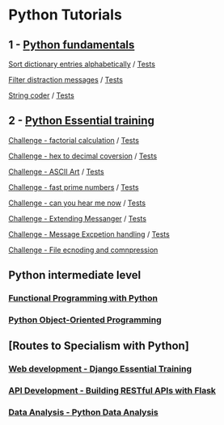 # Python Tutorials

## 1 - [Python fundamentals](https://www.linkedin.com/learning/python-quick-start/advance-your-career-with-python?autoplay=true&u=2201753)

[Sort dictionary entries alphabetically](01_fundamentals/exc_01_sort.py)
 / [Tests](01_fundamentals/test_exc_01_sort.py)

[Filter distraction messages](01_fundamentals/exc_02_filter_distraction.py)
 / [Tests](01_fundamentals/test_exc_02_filter_distraction.py)

[String coder](01_fundamentals/exc_03_string_coder.py)
 / [Tests](01_fundamentals/test_exc_03_string_coder.py)

 ## 2 - [Python Essential training](https://www.linkedin.com/learning/python-essential-training-18764650/getting-started-with-python?autoplay=true&u=2201753)

 [Challenge - factorial calculation](02_Essential_training/exc_02_07_factorial.py)
  / [Tests](02_Essential_training/test_02_07_factorial.py)

  [Challenge - hex to decimal coversion](02_Essential_training/chal_03_06_hex2deci.py)
   / [Tests](02_Essential_training/test_chal_03_06_hex2deci.py)

[Challenge - ASCII Art](02_Essential_training/chal_04_07_ASCII_art.py)
 / [Tests](02_Essential_training/test_chal_04_07_ASCII_art.py)

 [Challenge - fast prime numbers](02_Essential_training/chal_05_04_fast_prime.py)
  / [Tests](02_Essential_training/test_chal_05_04_fast_prime.py)

 [Challenge - can you hear me now](02_Essential_training/chal_06_04_retryGotData.py)
  / [Tests](02_Essential_training/test_chal_06_04_retryGotData.py)

 [Challenge - Extending Messanger](02_Essential_training/chal_07_04_Extending_Messenger.py)
  / [Tests](02_Essential_training/test_chal_07_04_Extending_Messenger.py)

 [Challenge - Message Excpetion handling](02_Essential_training/chal_08_04_Message_Exceptions.py)
  / [Tests](02_Essential_training/test_chal_08_04_Message_Exceptions.py)

 [Challenge - File ecnoding and comnpression](02_Essential_training/chal_10_04_encode_decode_files.py)


 ## Python intermediate level

 ### [Functional Programming with Python](https://www.linkedin.com/learning/functional-programming-with-python/a-functional-approach-to-transform-code?autoplay=true&u=2201753)

 ### [Python Object-Oriented Programming](https://www.linkedin.com/learning/python-object-oriented-programming/python-object-oriented-programming?autoplay=true&u=2201753)

 ## [Routes to Specialism with Python]

 ### [Web development - Django Essential Training](https://www.linkedin.com/learning/django-essential-training/what-is-django?autoplay=true&u=2201753)

 ### [API Development - Building RESTful APIs with Flask](https://www.linkedin.com/learning/building-restful-apis-with-flask/restful-apis-with-python-3-and-flask-4?autoplay=true&u=2201753)

 ### [Data Analysis - Python Data Analysis](https://www.linkedin.com/learning/python-data-analysis-2/get-started-in-data-analysis-with-python?autoplay=true&u=2201753)
